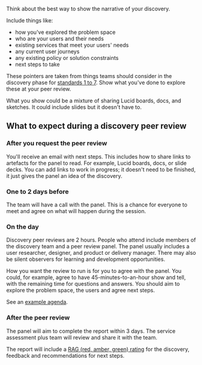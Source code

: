 Think about the best way to show the narrative of your discovery.

Include things like:

- how you've explored the problem space
- who are your users and their needs
- existing services that meet your users' needs
- any current user journeys
- any existing policy or solution constraints
- next steps to take

These pointers are taken from things teams should consider in the discovery phase for [standards 1 to 7](/service-standard). Show what you've done to explore these at your peer review.

<div class="govuk-inset-text"> What you show could be a mixture of sharing Lucid boards, docs, and sketches. It could include slides but it doesn't have to.</div>

## What to expect during a discovery peer review

### After you request the peer review

You'll receive an email with next steps. This includes how to share links to artefacts for the panel to read. For example, Lucid boards, docs, or slide decks. You can add links to work in progress; it doesn't need to be finished, it just gives the panel an idea of the discovery.

### One to 2 days before

The team will have a call with the panel. This is a chance for everyone to meet and agree on what will happen during the session.

### On the day

Discovery peer reviews are 2 hours. People who attend include members of the discovery team and a peer review panel. The panel usually includes a user researcher, designer, and product or delivery manager. There may also be silent observers for learning and development opportunities.

How you want the review to run is for you to agree with the panel. You could, for example, agree to have 45-minutes-to-an-hour show and tell, with the remaining time for questions and answers. You should aim to explore the problem space, the users and agree next steps.

See an [example agenda](/service-assurance/assess-discovery-peer-review/#example-review-agenda).

### After the peer review

The panel will aim to complete the report within 3 days. The service assessment plus team will review and share it with the team.

The report will include a [RAG (red, amber, green) rating](/service-assurance/complete-discovery-peer-review-report/#give-the-project-an-overall-rag-rating) for the discovery, feedback and recommendations for next steps.
